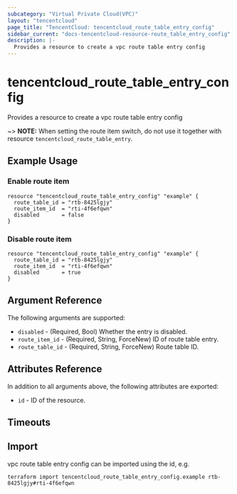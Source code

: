 ```yaml
---
subcategory: "Virtual Private Cloud(VPC)"
layout: "tencentcloud"
page_title: "TencentCloud: tencentcloud_route_table_entry_config"
sidebar_current: "docs-tencentcloud-resource-route_table_entry_config"
description: |-
  Provides a resource to create a vpc route table entry config
---
```


# tencentcloud_route_table_entry_config

Provides a resource to create a vpc route table entry config

~> **NOTE:** When setting the route item switch, do not use it together with resource `tencentcloud_route_table_entry`.

## Example Usage

### Enable route item

```hcl
resource "tencentcloud_route_table_entry_config" "example" {
  route_table_id = "rtb-8425lgjy"
  route_item_id  = "rti-4f6efqwn"
  disabled       = false
}
```

### Disable route item

```hcl
resource "tencentcloud_route_table_entry_config" "example" {
  route_table_id = "rtb-8425lgjy"
  route_item_id  = "rti-4f6efqwn"
  disabled       = true
}
```

## Argument Reference

The following arguments are supported:

* `disabled` - (Required, Bool) Whether the entry is disabled.
* `route_item_id` - (Required, String, ForceNew) ID of route table entry.
* `route_table_id` - (Required, String, ForceNew) Route table ID.

## Attributes Reference

In addition to all arguments above, the following attributes are exported:

* `id` - ID of the resource.



## Timeouts

<no value>


## Import

vpc route table entry config can be imported using the id, e.g.

```
terraform import tencentcloud_route_table_entry_config.example rtb-8425lgjy#rti-4f6efqwn
```

